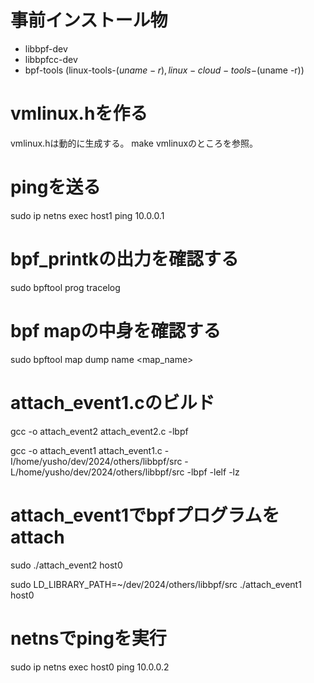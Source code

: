 # 事前インストール物
- libbpf-dev
- libbpfcc-dev
- bpf-tools (linux-tools-$(uname -r), linux-cloud-tools-$(uname -r))


# vmlinux.hを作る
vmlinux.hは動的に生成する。
make vmlinuxのところを参照。

# pingを送る
sudo ip netns exec host1 ping 10.0.0.1

# bpf_printkの出力を確認する
sudo bpftool prog tracelog

# bpf mapの中身を確認する
sudo bpftool map dump name <map_name>



# attach_event1.cのビルド
gcc -o attach_event2 attach_event2.c -lbpf

gcc -o attach_event1 attach_event1.c -I/home/yusho/dev/2024/others/libbpf/src -L/home/yusho/dev/2024/others/libbpf/src -lbpf -lelf -lz

# attach_event1でbpfプログラムをattach
sudo ./attach_event2 host0

sudo LD_LIBRARY_PATH=~/dev/2024/others/libbpf/src ./attach_event1 host0

# netnsでpingを実行
sudo ip netns exec host0 ping 10.0.0.2

